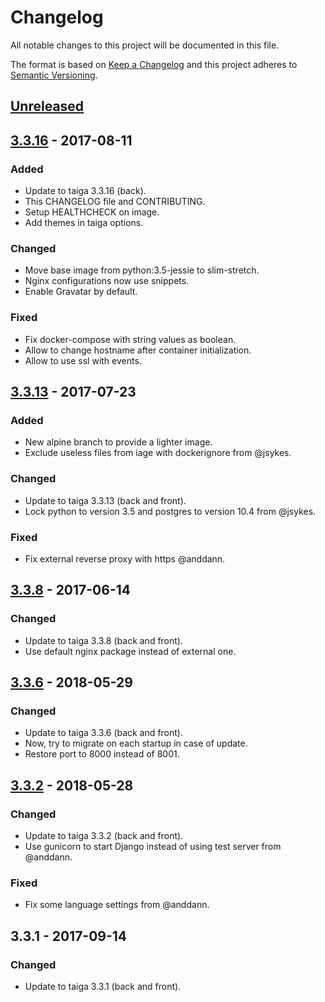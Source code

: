 # Changelog
All notable changes to this project will be documented in this file.

The format is based on [Keep a Changelog](http://keepachangelog.com/en/1.0.0/)
and this project adheres to [Semantic Versioning](http://semver.org/spec/v2.0.0.html).

## [Unreleased]

## [3.3.16] - 2017-08-11
### Added
- Update to taiga 3.3.16 (back).
- This CHANGELOG file and CONTRIBUTING.
- Setup HEALTHCHECK on image.
- Add themes in taiga options.

### Changed
- Move base image from python:3.5-jessie to slim-stretch.
- Nginx configurations now use snippets.
- Enable Gravatar by default.

### Fixed
- Fix docker-compose with string values as boolean.
- Allow to change hostname after container initialization.
- Allow to use ssl with events.

## [3.3.13] - 2017-07-23
### Added
- New alpine branch to provide a lighter image.
- Exclude useless files from iage with dockerignore from @jsykes.

### Changed
- Update to taiga 3.3.13 (back and front).
- Lock python to version 3.5 and postgres to version 10.4 from @jsykes.

### Fixed
- Fix external reverse proxy with https @anddann.

## [3.3.8] - 2017-06-14
### Changed
- Update to taiga 3.3.8 (back and front).
- Use default nginx package instead of external one.

## [3.3.6] - 2018-05-29
### Changed
- Update to taiga 3.3.6 (back and front).
- Now, try to migrate on each startup in case of update.
- Restore port to 8000 instead of 8001.

## [3.3.2] - 2018-05-28
### Changed
- Update to taiga 3.3.2 (back and front).
- Use gunicorn to start Django instead of using test server from @anddann.

### Fixed
- Fix some language settings from @anddann.

## 3.3.1 - 2017-09-14
### Changed
- Update to taiga 3.3.1 (back and front).

[Unreleased]: https://github.com/ajira86/docker-taiga/compare/3.3.16...HEAD
[3.3.16]: https://github.com/ajira86/docker-taiga/compare/3.3.13...3.3.16
[3.3.13]: https://github.com/ajira86/docker-taiga/compare/3.3.8...3.3.13
[3.3.8]: https://github.com/ajira86/docker-taiga/compare/3.3.6...3.3.8
[3.3.6]: https://github.com/ajira86/docker-taiga/compare/3.3.2...3.3.6
[3.3.2]: https://github.com/ajira86/docker-taiga/compare/3.3.1...3.3.2
